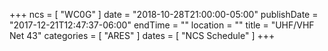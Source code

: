 +++
ncs = [ "WC0G" ]
date = "2018-10-28T21:00:00-05:00"
publishDate = "2017-12-21T12:47:37-06:00"
endTime = ""
location = ""
title = "UHF/VHF Net 43"
categories = [ "ARES" ]
dates = [ "NCS Schedule" ]
+++
